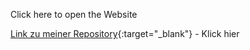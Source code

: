 Click here to open the Website

[Link zu meiner Repository](https://yalcinkurt89.github.io/Drum_Kit/){:target="_blank"} - Klick hier
